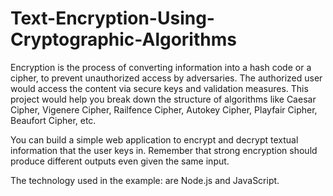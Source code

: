 # Text-Encryption-Using-Cryptographic-Algorithms


Encryption is the process of converting information into a hash code or a cipher, to prevent unauthorized access by adversaries. The authorized user would access the content via secure keys and validation measures. This project would help you break down the structure of algorithms like Caesar Cipher, Vigenere Cipher, Railfence Cipher, Autokey Cipher, Playfair Cipher, Beaufort Cipher, etc.


You can build a simple web application to encrypt and decrypt textual information that the user keys in. Remember that strong encryption should produce different outputs even given the same input.


The technology used in the example: are Node.js and JavaScript.
